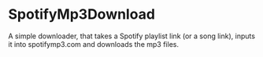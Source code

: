 # SpotifyMp3Download
A simple downloader, that takes a Spotify playlist link (or a song link), inputs it into spotifymp3.com and downloads the mp3 files.
